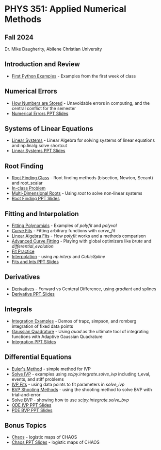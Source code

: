 # PHYS 351: Applied Numerical Methods
## Fall 2024
Dr. Mike Daugherity, Abilene Christian University

<!---
COMMENTS!!!!!

# OUTLINE
## Introduction and Review
* [Colab Cheet Sheat](intro/Week_1_Intro_to_Colab.ipynb) - A quick intro to python in Google Colab
* [Arrays and Plots](intro/Week_1_Arrays_and_Plots.ipynb) - Numpy and Matplotlib
* [Homework Report Template](Report_Template.ipynb) - Use this for all homework
* [LaTeX Crash Course](intro/LaTeX_Crash_Course.ipynb) - How to make nice equations
END OF COMMENT
--->


## Introduction and Review
* [First Python Examples](intro/Week_1_First_Class_Examples.ipynb) - Examples from the first week of class

## Numerical Errors
* [How Numbers are Stored](errors/Week_2_How_Numbers_are_Stored.ipynb) - Unavoidable errors in computing, and the central conflict for the semester
* [Numerical Errors PPT Slides](errors/topic0.pdf)

## Systems of Linear Equations
* [Linear Systems](linear/Week_2_Linear_Systems.ipynb) - Linear Algebra for solving systems of linear equations and np.linalg.solve shortcut
* [Linear Systems PPT Slides](linear/topic1.pdf)

## Root Finding
* [Root Finding Class](roots/Week_3_Root_Finding.ipynb) - Root finding methods (bisection, Newton, Secant) and root_scalar
* [In-class Problem](roots/Week_4_Root_Finding_Problem.ipynb) 
* [Multi-Dimensional Roots](roots/Week_4_Multi_Roots.ipynb) - Using *root* to solve non-linear systems
* [Root Finding PPT Slides](roots/topic2.pdf)

## Fitting and Interpolation
* [Fitting Polynomials](fits/Week_5_Fitting_Polynomials.ipynb) - Examples of *polyfit* and *polyval*
* [Curve Fits](fits/Week_5_Curve_Fit.ipynb) - Fitting arbitrary functions with *curve_fit*
* [Linear Algebra Fits](fits/Week_6_Linear_Algebra_Fits.ipynb) - How *polyfit* works and a methods comparison
* [Advanced Curve Fitting](fits/Week_6_Advanced_Fitting.ipynb) - Playing with global optimizers like *brute* and *differential_evolution*
* [Fit Practice](fits/Fit_Practice.ipynb) 
* [Interpolation](fits/Week_6_Interpolation.ipynb) - using *np.interp* and *CubicSpline*
* [Fits and Ints PPT Slides](fits/topic3.pdf)


## Derivatives
* [Derivatives](calc/Week_7_Derivatives.ipynb) - Forward vs Centeral Difference, using *gradient* and splines
* [Derivative PPT Slides](calc/topic4-1.pdf)

## Integrals
* [Integration Examples](calc/Week_8_Integration_Examples.ipynb) - Demos of trapz, simpson, and romberg integration of fixed data points
* [Gaussian Quadrature](calc/Week_8_Quad.ipynb) - Using *quad* as the ultimate tool of integrating functions with Adaptive Gaussian Quadrature 
* [Integration PPT Slides](calc/topic4-2.pdf)

## Differential Equations
* [Euler's Method](ode/Week_9_Euler.ipynb) - simple method for IVP
* [Solve IVP](ode/Week_9_solveivp.ipynb) - examples using *scipy.integrate.solve_ivp* including t_eval, events, and stiff problems
* [IVP Fits](ode/Week_10_IVP_Fits.ipynb) - using data points to fit parameters in *solve_ivp*
* [BVP Shooting Methods](ode/Week_10_BVP.ipynb) - using the shooting method to solve BVP with trial-and-error
* [Solve BVP](ode/Week_11_solvebvp_demo.ipynb) - showing how to use *scipy.integrate.solve_bvp*
* [ODE IVP PPT Slides](ode/topic5-1.pdf)
* [PDE BVP PPT Slides](ode/topic5-2.pdf)

## Bonus Topics
* [Chaos](bonus/Chaos.ipynb) - logistic maps of CHAOS
* [Chaos PPT Slides](bonus/chaos.pdf) - logistic maps of CHAOS
